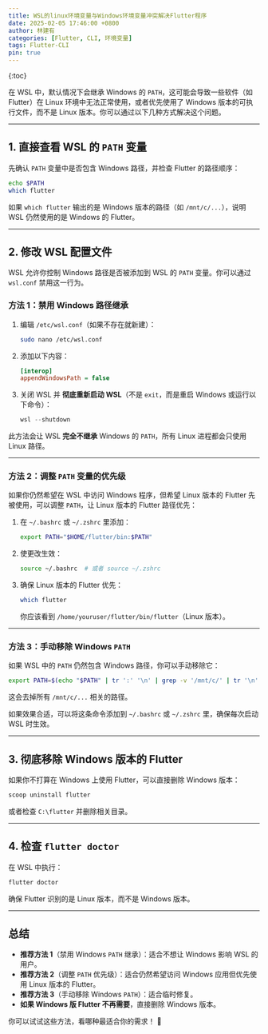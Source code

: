 ```yaml
---
title: WSL的linux环境变量与Windows环境变量冲突解决Flutter程序
date: 2025-02-05 17:46:00 +0800
author: 林建有
categories: [Flutter, CLI, 环境变量]
tags: Flutter-CLI
pin: true
---
```


{:toc}

在 WSL 中，默认情况下会继承 Windows 的 `PATH`，这可能会导致一些软件（如 Flutter）在 Linux 环境中无法正常使用，或者优先使用了 Windows 版本的可执行文件，而不是 Linux 版本。你可以通过以下几种方式解决这个问题。  

---

## **1. 直接查看 WSL 的 `PATH` 变量**
先确认 `PATH` 变量中是否包含 Windows 路径，并检查 Flutter 的路径顺序：
```sh
echo $PATH
which flutter
```
如果 `which flutter` 输出的是 Windows 版本的路径（如 `/mnt/c/...`），说明 WSL 仍然使用的是 Windows 的 Flutter。

---

## **2. 修改 WSL 配置文件**
WSL 允许你控制 Windows 路径是否被添加到 WSL 的 `PATH` 变量。你可以通过 `wsl.conf` 禁用这一行为。

### **方法 1：禁用 Windows 路径继承**
1. 编辑 `/etc/wsl.conf`（如果不存在就新建）：
   ```sh
   sudo nano /etc/wsl.conf
   ```
2. 添加以下内容：
   ```ini
   [interop]
   appendWindowsPath = false
   ```
3. 关闭 WSL 并 **彻底重新启动 WSL**（不是 `exit`，而是重启 Windows 或运行以下命令）：
   ```powershell
   wsl --shutdown
   ```

此方法会让 WSL **完全不继承** Windows 的 `PATH`，所有 Linux 进程都会只使用 Linux 路径。

---

### **方法 2：调整 `PATH` 变量的优先级**
如果你仍然希望在 WSL 中访问 Windows 程序，但希望 Linux 版本的 Flutter 先被使用，可以调整 `PATH`，让 Linux 版本的 Flutter 路径优先：
1. 在 `~/.bashrc` 或 `~/.zshrc` 里添加：
   ```sh
   export PATH="$HOME/flutter/bin:$PATH"
   ```
2. 使更改生效：
   ```sh
   source ~/.bashrc  # 或者 source ~/.zshrc
   ```
3. 确保 Linux 版本的 Flutter 优先：
   ```sh
   which flutter
   ```
   你应该看到 `/home/youruser/flutter/bin/flutter`（Linux 版本）。

---

### **方法 3：手动移除 Windows `PATH`**
如果 WSL 中的 `PATH` 仍然包含 Windows 路径，你可以手动移除它：
```sh
export PATH=$(echo "$PATH" | tr ':' '\n' | grep -v '/mnt/c/' | tr '\n' ':')
```
这会去掉所有 `/mnt/c/...` 相关的路径。

如果效果合适，可以将这条命令添加到 `~/.bashrc` 或 `~/.zshrc` 里，确保每次启动 WSL 时生效。

---

## **3. 彻底移除 Windows 版本的 Flutter**
如果你不打算在 Windows 上使用 Flutter，可以直接删除 Windows 版本：
```powershell
scoop uninstall flutter
```
或者检查 `C:\flutter` 并删除相关目录。

---

## **4. 检查 `flutter doctor`**
在 WSL 中执行：
```sh
flutter doctor
```
确保 Flutter 识别的是 Linux 版本，而不是 Windows 版本。

---

## **总结**
- **推荐方法 1**（禁用 Windows `PATH` 继承）：适合不想让 Windows 影响 WSL 的用户。
- **推荐方法 2**（调整 `PATH` 优先级）：适合仍然希望访问 Windows 应用但优先使用 Linux 版本的 Flutter。
- **推荐方法 3**（手动移除 Windows `PATH`）：适合临时修复。
- **如果 Windows 版 Flutter 不再需要**，直接删除 Windows 版本。

你可以试试这些方法，看哪种最适合你的需求！ 🚀
